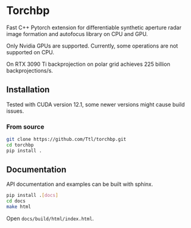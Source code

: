 # Torchbp

Fast C++ Pytorch extension for differentiable synthetic aperture radar image formation and autofocus library on CPU and GPU.

Only Nvidia GPUs are supported. Currently, some operations are not supported on CPU.

On RTX 3090 Ti backprojection on polar grid achieves 225 billion backprojections/s.

## Installation

Tested with CUDA version 12.1, some newer versions might cause build issues.

### From source

```bash
git clone https://github.com/Ttl/torchbp.git
cd torchbp
pip install .
```

## Documentation

API documentation and examples can be built with sphinx.

```bash
pip install .[docs]
cd docs
make html
```

Open `docs/build/html/index.html`.
